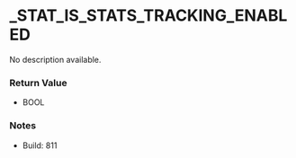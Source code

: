 # _STAT_IS_STATS_TRACKING_ENABLED

No description available.

### Return Value
* BOOL

### Notes
* Build: 811

